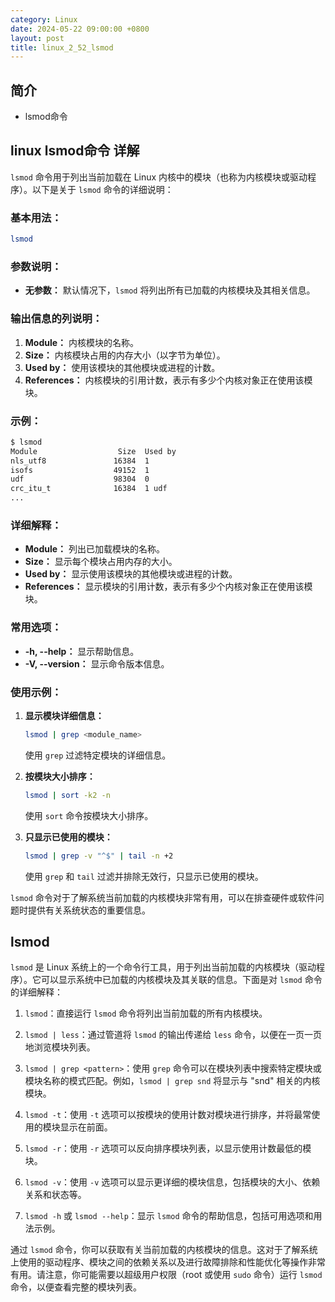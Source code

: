 ```yaml
---
category: Linux
date: 2024-05-22 09:00:00 +0800
layout: post
title: linux_2_52_lsmod
---
```

## 简介

+ lsmod命令

## linux lsmod命令 详解

`lsmod` 命令用于列出当前加载在 Linux 内核中的模块（也称为内核模块或驱动程序）。以下是关于 `lsmod` 命令的详细说明：

### 基本用法：

```bash
lsmod
```

### 参数说明：

- **无参数：** 默认情况下，`lsmod` 将列出所有已加载的内核模块及其相关信息。

### 输出信息的列说明：

1. **Module：** 内核模块的名称。
2. **Size：** 内核模块占用的内存大小（以字节为单位）。
3. **Used by：** 使用该模块的其他模块或进程的计数。
4. **References：** 内核模块的引用计数，表示有多少个内核对象正在使用该模块。

### 示例：

```bash
$ lsmod
Module                  Size  Used by
nls_utf8               16384  1
isofs                  49152  1
udf                    98304  0
crc_itu_t              16384  1 udf
...
```

### 详细解释：

- **Module：** 列出已加载模块的名称。
- **Size：** 显示每个模块占用内存的大小。
- **Used by：** 显示使用该模块的其他模块或进程的计数。
- **References：** 显示模块的引用计数，表示有多少个内核对象正在使用该模块。

### 常用选项：

- **-h, --help：** 显示帮助信息。
- **-V, --version：** 显示命令版本信息。

### 使用示例：

1. **显示模块详细信息：**
   ```bash
   lsmod | grep <module_name>
   ```
   使用 `grep` 过滤特定模块的详细信息。

2. **按模块大小排序：**
   ```bash
   lsmod | sort -k2 -n
   ```
   使用 `sort` 命令按模块大小排序。

3. **只显示已使用的模块：**
   ```bash
   lsmod | grep -v "^$" | tail -n +2
   ```
   使用 `grep` 和 `tail` 过滤并排除无效行，只显示已使用的模块。

`lsmod` 命令对于了解系统当前加载的内核模块非常有用，可以在排查硬件或软件问题时提供有关系统状态的重要信息。

## lsmod 

`lsmod` 是 Linux 系统上的一个命令行工具，用于列出当前加载的内核模块（驱动程序）。它可以显示系统中已加载的内核模块及其关联的信息。下面是对 `lsmod` 命令的详细解释：

1. `lsmod`：直接运行 `lsmod` 命令将列出当前加载的所有内核模块。

2. `lsmod | less`：通过管道将 `lsmod` 的输出传递给 `less` 命令，以便在一页一页地浏览模块列表。

3. `lsmod | grep <pattern>`：使用 `grep` 命令可以在模块列表中搜索特定模块或模块名称的模式匹配。例如，`lsmod | grep snd` 将显示与 "snd" 相关的内核模块。

4. `lsmod -t`：使用 `-t` 选项可以按模块的使用计数对模块进行排序，并将最常使用的模块显示在前面。

5. `lsmod -r`：使用 `-r` 选项可以反向排序模块列表，以显示使用计数最低的模块。

6. `lsmod -v`：使用 `-v` 选项可以显示更详细的模块信息，包括模块的大小、依赖关系和状态等。

7. `lsmod -h` 或 `lsmod --help`：显示 `lsmod` 命令的帮助信息，包括可用选项和用法示例。

通过 `lsmod` 命令，你可以获取有关当前加载的内核模块的信息。这对于了解系统上使用的驱动程序、模块之间的依赖关系以及进行故障排除和性能优化等操作非常有用。请注意，你可能需要以超级用户权限（root 或使用 `sudo` 命令）运行 `lsmod` 命令，以便查看完整的模块列表。